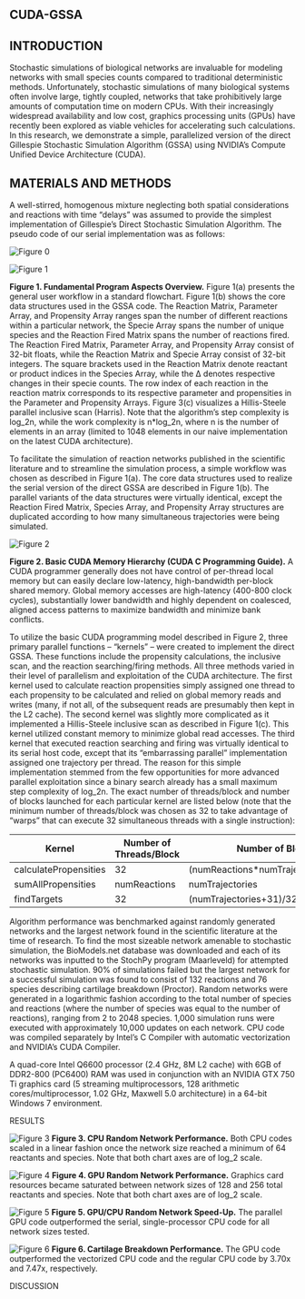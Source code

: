 ## CUDA-GSSA

## INTRODUCTION

Stochastic simulations of biological networks are invaluable for modeling networks with small species counts compared to traditional deterministic methods. Unfortunately, stochastic simulations of many biological systems often involve large, tightly coupled, networks that take prohibitively large amounts of computation time on modern CPUs.   With their increasingly widespread availability and low cost, graphics processing units (GPUs) have recently been explored as viable vehicles for accelerating such calculations.   In this research, we demonstrate a simple, parallelized version of the direct Gillespie Stochastic Simulation Algorithm (GSSA) using NVIDIA’s Compute Unified Device Architecture (CUDA).

## MATERIALS AND METHODS

A well-stirred, homogenous mixture neglecting both spatial considerations and reactions with time “delays” was assumed to provide the simplest implementation of Gillespie’s Direct Stochastic Simulation Algorithm.  The pseudo code of our serial implementation was as follows:

![Figure 0](https://i.imgur.com/e2jS9Dm.png|alt=figure0)

![Figure 1](https://i.imgur.com/NRdToWX.png)

**Figure 1.  Fundamental Program Aspects Overview.**
Figure 1(a) presents the general user workflow in a standard flowchart.  Figure 1(b) shows the core data structures used in the GSSA code.  The Reaction Matrix, Parameter Array, and Propensity Array ranges span the number of different reactions within a particular network, the Specie Array spans the number of unique species and the Reaction Fired Matrix spans the number of reactions fired.  The Reaction Fired Matrix, Parameter Array, and Propensity Array consist of 32-bit floats, while the Reaction Matrix and Specie Array consist of 32-bit integers.  The square brackets used in the Reaction Matrix denote reactant or product indices in the Species Array, while the Δ denotes respective changes in their specie counts.  The row index of each reaction in the reaction matrix corresponds to its respective parameter and propensities in the Parameter and Propensity Arrays.  Figure 3(c) visualizes a Hillis-Steele parallel inclusive scan (Harris).  Note that the algorithm’s step complexity is log_2⁡n, while the work complexity is n*log_2⁡n, where n is the number of elements in an array (limited to 1048 elements in our naive implementation on the latest CUDA architecture).

To facilitate the simulation of reaction networks published in the scientific literature and to streamline the simulation process, a simple workflow was chosen as described in Figure 1(a).  The core data structures used to realize the serial version of the direct GSSA are described in Figure 1(b).   The parallel variants of the data structures were virtually identical, except the Reaction Fired Matrix, Species Array, and Propensity Array structures are duplicated according to how many simultaneous trajectories were being simulated.

![Figure 2](https://i.imgur.com/bZv3v4u.png)

**Figure 2. Basic CUDA Memory Hierarchy (CUDA C Programming Guide).**
A CUDA programmer generally does not have control of per-thread local memory but can easily declare low-latency, high-bandwidth per-block shared memory.  Global memory accesses are high-latency (400-800 clock cycles), substantially lower bandwidth and highly dependent on coalesced, aligned access patterns to maximize bandwidth and minimize bank conflicts.

To utilize the basic CUDA programming model described in Figure 2, three primary parallel functions – “kernels” – were created to implement the direct GSSA.  These functions include the propensity calculations, the inclusive scan, and the reaction searching/firing methods.  All three methods varied in their level of parallelism and exploitation of the CUDA architecture.  The first kernel used to calculate reaction propensities simply assigned one thread to each propensity to be calculated and relied on global memory reads and writes (many, if not all, of the subsequent reads are presumably then kept in the L2 cache).   The second kernel was slightly more complicated as it implemented a Hillis-Steele inclusive scan as described in Figure 1(c).  This kernel utilized constant memory to minimize global read accesses.  The third kernel that executed reaction searching and firing was virtually identical to its serial host code, except that its “embarrassing parallel” implementation assigned one trajectory per thread.  The reason for this simple implementation stemmed from the few opportunities for more advanced parallel exploitation since a binary search already has a small maximum step complexity of log_2⁡n.  The exact number of threads/block and number of blocks launched for each particular kernel are listed below (note that the minimum number of threads/block was chosen as 32 to take advantage of “warps” that can execute 32 simultaneous threads with a single instruction):

| Kernel | Number of Threads/Block | Number of Blocks |
| --- | --- | --- |
| calculatePropensities | 32 | (numReactions*numTrajectories+31)/32 |
| sumAllPropensities | numReactions | numTrajectories |
| findTargets | 32 | (numTrajectories+31)/32 |

Algorithm performance was benchmarked against randomly generated networks and the largest network found in the scientific literature at the time of research.  To find the most sizeable network amenable to stochastic simulation, the BioModels.net database was downloaded and each of its networks was inputted to the StochPy program (Maarleveld) for attempted stochastic simulation.  90% of simulations failed but the largest network for a successful simulation was found to consist of 132 reactions and 76 species describing cartilage breakdown (Proctor).   Random networks were generated in a logarithmic fashion according to the total number of species and reactions (where the number of species was equal to the number of reactions), ranging from 2 to 2048 species.  1,000 simulation runs were executed with approximately 10,000 updates on each network.  CPU code was compiled separately by Intel’s C Compiler with automatic vectorization and NVIDIA’s CUDA Compiler.

A quad-core Intel Q6600 processor (2.4 GHz, 8M L2 cache) with 6GB of DDR2-800 (PC6400) RAM was used in conjunction with an NVIDIA GTX 750 Ti graphics card (5 streaming multiprocessors, 128 arithmetic cores/multiprocessor, 1.02 GHz, Maxwell 5.0 architecture) in a 64-bit Windows 7 environment.

RESULTS

![Figure 3](https://i.imgur.com/uwFVZ3K.png)
**Figure 3.  CPU Random Network Performance.**
Both CPU codes scaled in a linear fashion once the network size reached a minimum of 64 reactants and species.  Note that both chart axes are of log_2 scale.

![Figure 4](https://i.imgur.com/xxa5RT8.png)
**Figure 4.  GPU Random Network Performance.**
Graphics card resources became saturated between network sizes of 128 and 256 total reactants and species.  Note that both chart axes are of log_2 scale.

![Figure 5](https://i.imgur.com/uwFVZ3K.png)
**Figure 5.  GPU/CPU Random Network Speed-Up.**
The parallel GPU code outperformed the serial, single-processor CPU code for all network sizes tested.

![Figure 6](https://i.imgur.com/HBQONkn.png)
**Figure 6.  Cartilage Breakdown Performance.**
The GPU code outperformed the vectorized CPU code and the regular CPU code by 3.70x and 7.47x, respectively. 

DISCUSSION
